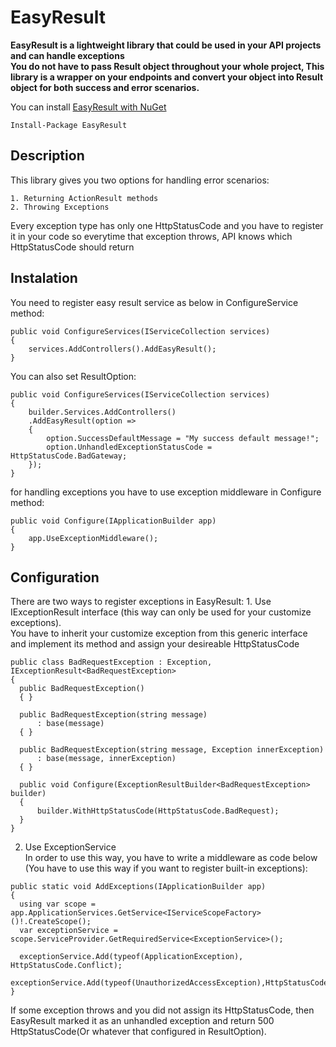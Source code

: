# EasyResult

**EasyResult is a lightweight library that could be used in your API projects and can handle exceptions<br/>
You do not have to pass Result object throughout your whole project, This library is a wrapper on your endpoints
and convert your object into Result object for both success and error scenarios.**

You can install [EasyResult with NuGet](https://www.nuget.org/packages/EasyResult/)
```
Install-Package EasyResult
```

## Description
This library gives you two options for handling error scenarios:

    1. Returning ActionResult methods
    2. Throwing Exceptions

Every exception type has only one HttpStatusCode and you have to register it in your code so everytime that exception throws, API knows which HttpStatusCode should return

## Instalation

You need to register easy result service as below in ConfigureService method:

```
public void ConfigureServices(IServiceCollection services)
{
    services.AddControllers().AddEasyResult();
}
```

You can also set ResultOption:

```
public void ConfigureServices(IServiceCollection services)
{
    builder.Services.AddControllers()
    .AddEasyResult(option => 
    {
        option.SuccessDefaultMessage = "My success default message!";
        option.UnhandledExceptionStatusCode = HttpStatusCode.BadGateway;
    });
}
```

for handling exceptions you have to use exception middleware in Configure method:

```
public void Configure(IApplicationBuilder app)
{
    app.UseExceptionMiddleware();
}
```

## Configuration

  There are two ways to register exceptions in EasyResult:
    1. Use IExceptionResult interface (this way can only be used for your customize exceptions).<br/>
        You have to inherit your customize exception from this generic interface and implement its method and assign your desireable HttpStatusCode
  ```
  public class BadRequestException : Exception, IExceptionResult<BadRequestException>
  {
    public BadRequestException()
    { }

    public BadRequestException(string message)
        : base(message)
    { }

    public BadRequestException(string message, Exception innerException)
        : base(message, innerException)
    { }

    public void Configure(ExceptionResultBuilder<BadRequestException> builder)
    {
        builder.WithHttpStatusCode(HttpStatusCode.BadRequest);
    }
  }
  ```
  
   2. Use ExceptionService<br/>
    In order to use this way, you have to write a middleware as code below (You have to use this way if you want to register built-in exceptions):
  
  ```
  public static void AddExceptions(IApplicationBuilder app)
  {
    using var scope = app.ApplicationServices.GetService<IServiceScopeFactory>()!.CreateScope();
    var exceptionService = scope.ServiceProvider.GetRequiredService<ExceptionService>();
    
    exceptionService.Add(typeof(ApplicationException), HttpStatusCode.Conflict);
    exceptionService.Add(typeof(UnauthorizedAccessException),HttpStatusCode.Unauthorized);
  }
  ```
  If some exception throws and you did not assign its HttpStatusCode, then EasyResult marked it as an unhandled exception and return 500 HttpStatusCode(Or whatever that configured in ResultOption).
  
